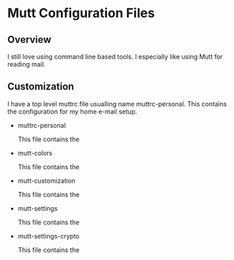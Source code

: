 # Mutt Configuration Files

## Overview

I still love using command line based tools.  I especially like using Mutt
for reading mail.

## Customization

I have a top level muttrc file usualling name muttrc-personal.  This
contains the configuration for my home e-mail setup.

* muttrc-personal

  This file contains the 

* mutt-colors

  This file contains the 

* mutt-customization

  This file contains the 

* mutt-settings

  This file contains the 

* mutt-settings-crypto

  This file contains the 
